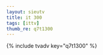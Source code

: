 ```yaml
--- 
layout: sieutv
title: it 300
tags: [ittv]
thumb_re: q7t1300
---
```

{% include tvadv key="q7t1300" %} 
